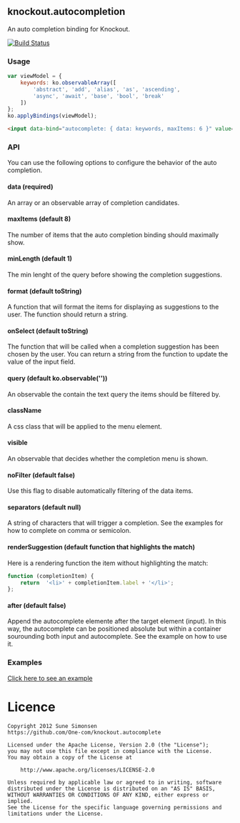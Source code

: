 ## knockout.autocompletion

An auto completion binding for Knockout.

[![Build Status](https://travis-ci.org/One-com/knockout.autocomplete.svg?branch=master)](https://travis-ci.org/One-com/knockout.autocomplete)

### Usage

```js
var viewModel = {
    keywords: ko.observableArray([
        'abstract', 'add', 'alias', 'as', 'ascending',
        'async', 'await', 'base', 'bool', 'break'
    ])
};
ko.applyBindings(viewModel);
```

```html
<input data-bind="autocomplete: { data: keywords, maxItems: 6 }" value=""/>
```

### API

You can use the following options to configure the behavior of the auto
completion.

#### data (required)

An array or an observable array of completion candidates.

#### maxItems (default 8)

The number of items that the auto completion binding should maximally show.

#### minLength (default 1)

The min lenght of the query before showing the completion suggestions. 

#### format (default toString)

A function that will format the items for displaying as suggestions to the user.
The function should return a string.

#### onSelect (default toString)

The function that will be called when a completion suggestion has been chosen by
the user. You can return a string from the function to update the value of the
input field.

#### query (default ko.observable(''))

An observable the contain the text query the items should be filtered by.

#### className

A css class that will be applied to the menu element. 

#### visible

An observable that decides whether the completion menu is shown.

#### noFilter (default false)

Use this flag to disable automatically filtering of the data items.

#### separators (default null)

A string of characters that will trigger a completion. See the examples for how
to complete on comma or semicolon.

#### renderSuggestion (default function that highlights the match)

Here is a rendering function the item without highlighting the match:

```js
function (completionItem) {
    return  '<li>' + completionItem.label + '</li>';
};
```

#### after (default false)

Append the autocomplete elemente after the target element (input). In this way, 
the autocomplete can be positioned absolute but within a container sourounding 
both input and autocomplete. See the example on how to use it.

### Examples

[Click here to see an example](https://cdn.rawgit.com/One-com/knockout.autocomplete/master/examples/index.html)

# Licence

```
Copyright 2012 Sune Simonsen
https://github.com/One-com/knockout.autocomplete

Licensed under the Apache License, Version 2.0 (the "License");
you may not use this file except in compliance with the License.
You may obtain a copy of the License at

    http://www.apache.org/licenses/LICENSE-2.0

Unless required by applicable law or agreed to in writing, software
distributed under the License is distributed on an "AS IS" BASIS,
WITHOUT WARRANTIES OR CONDITIONS OF ANY KIND, either express or implied.
See the License for the specific language governing permissions and
limitations under the License.
```
